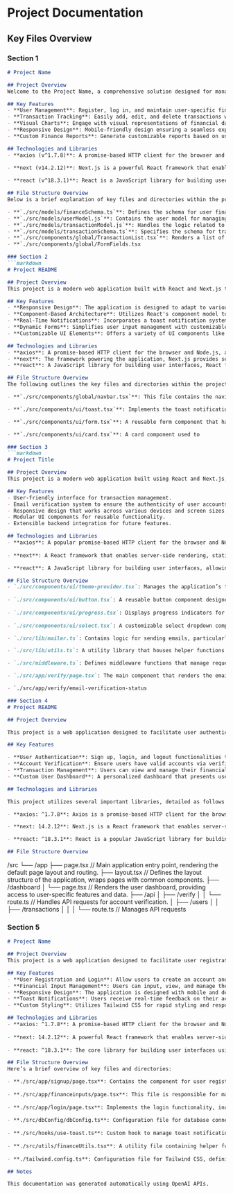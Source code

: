 # Project Documentation

## Key Files Overview

### Section 1
```markdown
# Project Name

## Project Overview
Welcome to the Project Name, a comprehensive solution designed for managing personal finance and transactions. The application provides users with tools to track their income, expenses, and overall financial health. It offers an intuitive interface to visualize transactions and generate insights, empowering users to make informed financial decisions.

## Key Features
- **User Management**: Register, log in, and maintain user-specific financial data.
- **Transaction Tracking**: Easily add, edit, and delete transactions with detailed descriptions.
- **Visual Charts**: Engage with visual representations of financial data through interactive charts.
- **Responsive Design**: Mobile-friendly design ensuring a seamless experience across devices.
- **Custom Finance Reports**: Generate customizable reports based on user-defined criteria.

## Technologies and Libraries
- **axios (v^1.7.8)**: A promise-based HTTP client for the browser and Node.js, Axios is used in this project to handle API requests efficiently. It simplifies making requests to retrieve user data and transaction records, ensuring high performance and reliability.
  
- **next (v14.2.12)**: Next.js is a powerful React framework that enables server-side rendering, static site generation, and easy routing. This project leverages Next.js to improve loading times, SEO, and overall performance, providing a smooth user experience. 

- **react (v^18.3.1)**: React is a JavaScript library for building user interfaces. In this project, React is used to create dynamic and interactive components that form the backbone of user interaction, allowing for efficient updates and re-rendering of the UI on data changes.

## File Structure Overview
Below is a brief explanation of key files and directories within the project:

- **`./src/models/financeSchema.ts`**: Defines the schema for user financial data, ensuring data consistency and validation.
- **`./src/models/userModel.js`**: Contains the user model for managing user-related data and interactions with the database.
- **`./src/models/transactionModel.js`**: Handles the logic related to transactions, including CRUD operations.
- **`./src/models/transactionSchema.ts`**: Specifies the schema for transactions, outlining the expected format and types for data integrity.
- **`./src/components/global/TransactionList.tsx`**: Renders a list of user transactions, providing an overview of financial activities.
- **`./src/components/global/FormFields.tsx

### Section 2
```markdown
# Project README

## Project Overview
This project is a modern web application built with React and Next.js that provides a responsive user interface and enhanced interactivity. It serves as a foundational platform for developing scalable web applications, featuring a modular architecture that promotes the reuse of components and seamless integration with APIs for data management. The core functionalities include user authentication, form handling, and state management, making it an ideal choice for developers looking to streamline their frontend development process.

## Key Features
- **Responsive Design**: The application is designed to adapt to various screen sizes and devices, ensuring an optimal user experience across platforms.
- **Component-Based Architecture**: Utilizes React's component model to create reusable UI elements, making the codebase scalable and maintainable.
- **Real-Time Notifications**: Incorporates a toast notification system to provide users with timely updates and feedback.
- **Dynamic Forms**: Simplifies user input management with customizable forms and validation.
- **Customizable UI Elements**: Offers a variety of UI components like buttons, cards, and dropdowns which can be easily integrated into any part of the application.

## Technologies and Libraries
- **axios**: A promise-based HTTP client for the browser and Node.js, axios is used for making HTTP requests to external APIs. Its relevance in this project ensures that data fetching is straightforward, supports request cancellation, and uses interceptors for modifying requests and responses.
- **next**: The framework powering the application, Next.js provides server-side rendering and static site generation, enhancing performance and SEO capabilities. With version 14.2.12, it offers improved data fetching and routing features.
- **react**: A JavaScript library for building user interfaces, React facilitates the development of interactive UIs with its component-based paradigm. Version 18.3.1 introduces features like automatic batching and concurrent rendering, enhancing user experience and performance.

## File Structure Overview
The following outlines the key files and directories within the project:

- **`./src/components/global/navbar.tsx`**: This file contains the navigation bar component, providing primary navigation links for the application.

- **`./src/components/ui/toast.tsx`**: Implements the toast notification system, which displays alerts and notifications to the user.

- **`./src/components/ui/form.tsx`**: A reusable form component that handles user inputs, including validations.

- **`./src/components/ui/card.tsx`**: A card component used to

### Section 3
```markdown
# Project Title

## Project Overview
This project is a modern web application built using React and Next.js, focused on providing an intuitive user experience for managing transactions and email verification processes. It leverages a component-based architecture, making it easily extendable and maintainable. The application aims to enhance user engagement through efficient handling of user interactions and seamless feedback.

## Key Features
- User-friendly interface for transaction management.
- Email verification system to ensure the authenticity of user accounts.
- Responsive design that works across various devices and screen sizes.
- Modular UI components for reusable functionality.
- Extensible backend integration for future features.

## Technologies and Libraries
- **axios**: A popular promise-based HTTP client for the browser and Node.js, used to handle API requests and responses. It simplifies asynchronous data fetching, making it straightforward to communicate with backend services.
  
- **next**: A React framework that enables server-side rendering, static site generation, and automatic code splitting for faster page loads. Version 14.2.12 includes improvements in performance and API routing capabilities, enhancing user experience.

- **react**: A JavaScript library for building user interfaces, allowing for the creation of reusable UI components. The project utilizes React version 18.3.1 to take advantage of features like concurrent rendering and improved performance.

## File Structure Overview
- `./src/components/ui/theme-provider.tsx`: Manages the application’s theme and global styling, ensuring a consistent look and feel across all components.
  
- `./src/components/ui/button.tsx`: A reusable button component designed to be styled and adapted to various use cases throughout the application.
  
- `./src/components/ui/progress.tsx`: Displays progress indicators for various operations, such as loading states or submission progress.
  
- `./src/components/ui/select.tsx`: A customizable select dropdown component for user input, enhancing overall form functionality.

- `./src/lib/mailer.ts`: Contains logic for sending emails, particularly for user verification processes.

- `./src/lib/utils.ts`: A utility library that houses helper functions used throughout the application to promote code reuse and maintainability.

- `./src/middleware.ts`: Defines middleware functions that manage request and response handling, offering a way to implement session verification or request logging.

- `./src/app/verify/page.tsx`: The main component that renders the email verification page, guiding users through the verification process.

- `./src/app/verify/email-verification-status

### Section 4
# Project README

## Project Overview

This project is a web application designed to facilitate user authentication, transaction management, and dashboard functionalities. Built on the React framework and Next.js, it offers a modern and dynamic user experience while serving as a robust backend for handling user data and interactions. The application allows users to sign up, log in, manage their transactions, and verify their accounts through a streamlined, efficient interface.

## Key Features

- **User Authentication**: Sign up, login, and logout functionalities to manage user sessions effectively.
- **Account Verification**: Ensure users have valid accounts via verification endpoints.
- **Transaction Management**: Users can view and manage their financial transactions within the app.
- **Custom User Dashboard**: A personalized dashboard that presents users with relevant data and insights.

## Technologies and Libraries

This project utilizes several important libraries, detailed as follows from the `package.json`:

- **axios: ^1.7.8**: Axios is a promise-based HTTP client for the browser and Node.js. It allows the application to make API calls to the backend, facilitating tasks such as fetching user data, submitting forms, and managing state with asynchronous requests and responses.

- **next: 14.2.12**: Next.js is a React framework that enables server-side rendering and static site generation. It enhances the application’s performance and SEO capabilities and simplifies the routing mechanism thanks to file-system-based routing features.

- **react: ^18.3.1**: React is a popular JavaScript library for building user interfaces. It enables the development of interactive UI components that enhance user engagement and provide a smooth browsing experience.

## File Structure Overview

```
/src
    └── /app
        ├── page.tsx          // Main application entry point, rendering the default page layout and routing.
        ├── layout.tsx        // Defines the layout structure of the application, wraps pages with common components.
        ├── /dashboard
        │   └── page.tsx      // Renders the user dashboard, providing access to user-specific features and data.
        ├── /api
        │   ├── /verify
        │   │   └── route.ts  // Handles API requests for account verification.
        │   ├── /users
        │   │   ├── /transactions
        │   │   │   └── route.ts  // Manages API requests

### Section 5
```markdown
# Project Name

## Project Overview
This project is a web application designed to facilitate user registration, login, and financial input management. Built with modern JavaScript technologies, it provides a clean and intuitive interface, allowing users to manage their finances efficiently and securely.

## Key Features
- **User Registration and Login**: Allow users to create an account and log in securely.
- **Financial Input Management**: Users can input, view, and manage their financial data seamlessly.
- **Responsive Design**: The application is designed with mobile and desktop users in mind, ensuring accessibility on various devices.
- **Toast Notifications**: Users receive real-time feedback on their actions through toast notifications.
- **Custom Styling**: Utilizes Tailwind CSS for rapid styling and responsive design.

## Technologies and Libraries
- **axios: ^1.7.8**: A promise-based HTTP client for the browser and Node.js that simplifies requests to APIs. It allows the application to send and receive data from remote servers easily, enabling robust user interactions with backend services.
  
- **next: 14.2.12**: A powerful React framework that enables server-side rendering and static website generation, improving performance and SEO. It provides a structure for developing complex applications with built-in routing and optimized development tools.
  
- **react: ^18.3.1**: The core library for building user interfaces using components. React's declarative approach helps in developing interactive UIs efficiently, making it easier to manage the application's state and lifecycle.

## File Structure Overview
Here’s a brief overview of key files and directories:

- **./src/app/signup/page.tsx**: Contains the component for user registration, handling form submissions and validation.
  
- **./src/app/financeinputs/page.tsx**: This file is responsible for managing financial input forms, allowing users to enter and manage their financial data.
  
- **./src/app/login/page.tsx**: Implements the login functionality, including user authentication and session management.
  
- **./src/dbConfig/dbConfig.ts**: Configuration file for database connection settings, supporting the backend functionalities.
  
- **./src/hooks/use-toast.ts**: Custom hook to manage toast notifications effectively throughout the application.
  
- **./src/utils/financeUtils.tsx**: A utility file containing helper functions related to financial data processing.
  
- **./tailwind.config.ts**: Configuration file for Tailwind CSS, defining custom themes and

## Notes

This documentation was generated automatically using OpenAI APIs.